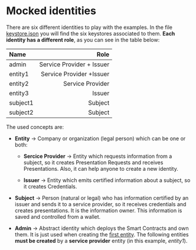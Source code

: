 # Mocked identities
There are six different identities to play with the examples. In the file [keystore.json](/keystore/keystore.json) you will find the six keystores associated to them. **Each identity has a different role**, as you can see in the table below:

|Name|Role|
|:--|--:|
|admin|Service Provider + Issuer|
|entity1|Service Provider +Issuer|
|entity2|Service Provider|
|entity3|Issuer|
|subject1|Subject |
|subject2|Subject |

The used concepts are:
- **Entity** &rarr; Company or organization (legal person) which can be one or both:

  - **Sercice Provider** &rarr; Entity which requests information from a subject, so it creates Presentation Requests and receives Presentations. Also, it can help anyone to create a new identity.

  - **Issuer** &rarr; Entity which emits certified information about a subject, so it creates Credentials.

- **Subject** &rarr; Person (natural or legal) who has information certified by an issuer and sends it to a service provider, so it receives credentials and creates presentations. It is the information owner. This information is saved and controlled from a wallet.
- **Admin** &rarr; Abstract identity which deploys the Smart Contracts and own them. It is just used when creating the [first entity](/exampleFirstEntity). The following entities **must be created** by a **service provider** entity (in this example, _entity1_).
